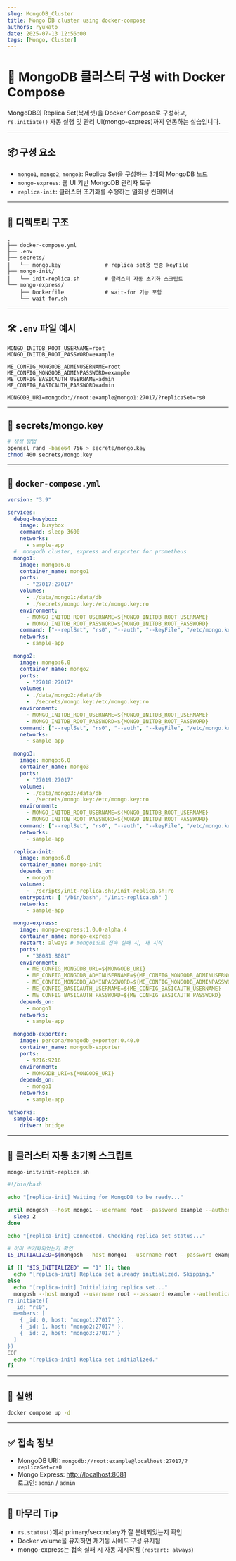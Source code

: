 ```yaml
---
slug: MongoDB_Cluster 
title: Mongo DB cluster using docker-compose 
authors: ryukato
date: 2025-07-13 12:56:00
tags: [Mongo, Cluster]
---
```


# 🧱 MongoDB 클러스터 구성 with Docker Compose

MongoDB의 Replica Set(복제셋)을 Docker Compose로 구성하고, `rs.initiate()` 자동 실행 및 관리 UI(mongo-express)까지 연동하는 실습입니다.

---

<!-- truncate -->

## 📦 구성 요소

- `mongo1`, `mongo2`, `mongo3`: Replica Set을 구성하는 3개의 MongoDB 노드
- `mongo-express`: 웹 UI 기반 MongoDB 관리자 도구
- `replica-init`: 클러스터 초기화를 수행하는 일회성 컨테이너

---

## 📁 디렉토리 구조

```
.
├── docker-compose.yml
├── .env
├── secrets/
│   └── mongo.key              # replica set용 인증 keyFile
├── mongo-init/
│   └── init-replica.sh        # 클러스터 자동 초기화 스크립트
└── mongo-express/
    ├── Dockerfile             # wait-for 기능 포함
    └── wait-for.sh
```

---

## 🛠 `.env` 파일 예시

```env
MONGO_INITDB_ROOT_USERNAME=root
MONGO_INITDB_ROOT_PASSWORD=example

ME_CONFIG_MONGODB_ADMINUSERNAME=root
ME_CONFIG_MONGODB_ADMINPASSWORD=example
ME_CONFIG_BASICAUTH_USERNAME=admin
ME_CONFIG_BASICAUTH_PASSWORD=admin

MONGODB_URI=mongodb://root:example@mongo1:27017/?replicaSet=rs0
```

---

## 🔑 secrets/mongo.key

```bash
# 생성 방법
openssl rand -base64 756 > secrets/mongo.key
chmod 400 secrets/mongo.key
```

---

## 🐳 `docker-compose.yml`

```yaml
version: "3.9"

services:
  debug-busybox:
    image: busybox
    command: sleep 3600
    networks:
      - sample-app
  #  mongodb cluster, express and exporter for prometheus
  mongo1:
    image: mongo:6.0
    container_name: mongo1
    ports:
      - "27017:27017"
    volumes:
      - ./data/mongo1:/data/db
      - ./secrets/mongo.key:/etc/mongo.key:ro
    environment:
      - MONGO_INITDB_ROOT_USERNAME=${MONGO_INITDB_ROOT_USERNAME}
      - MONGO_INITDB_ROOT_PASSWORD=${MONGO_INITDB_ROOT_PASSWORD}
    command: ["--replSet", "rs0", "--auth", "--keyFile", "/etc/mongo.key"]
    networks:
      - sample-app

  mongo2:
    image: mongo:6.0
    container_name: mongo2
    ports:
      - "27018:27017"
    volumes:
      - ./data/mongo2:/data/db
      - ./secrets/mongo.key:/etc/mongo.key:ro
    environment:
      - MONGO_INITDB_ROOT_USERNAME=${MONGO_INITDB_ROOT_USERNAME}
      - MONGO_INITDB_ROOT_PASSWORD=${MONGO_INITDB_ROOT_PASSWORD}
    command: ["--replSet", "rs0", "--auth", "--keyFile", "/etc/mongo.key"]
    networks:
      - sample-app

  mongo3:
    image: mongo:6.0
    container_name: mongo3
    ports:
      - "27019:27017"
    volumes:
      - ./data/mongo3:/data/db
      - ./secrets/mongo.key:/etc/mongo.key:ro
    environment:
      - MONGO_INITDB_ROOT_USERNAME=${MONGO_INITDB_ROOT_USERNAME}
      - MONGO_INITDB_ROOT_PASSWORD=${MONGO_INITDB_ROOT_PASSWORD}
    command: ["--replSet", "rs0", "--auth", "--keyFile", "/etc/mongo.key"]
    networks:
      - sample-app

  replica-init:
    image: mongo:6.0
    container_name: mongo-init
    depends_on:
      - mongo1
    volumes:
      - ./scripts/init-replica.sh:/init-replica.sh:ro
    entrypoint: [ "/bin/bash", "/init-replica.sh" ]
    networks:
      - sample-app

  mongo-express:
    image: mongo-express:1.0.0-alpha.4
    container_name: mongo-express
    restart: always # mongo1으로 접속 실패 시, 재 시작
    ports:
      - "38081:8081"
    environment:
      - ME_CONFIG_MONGODB_URL=${MONGODB_URI}
      - ME_CONFIG_MONGODB_ADMINUSERNAME=${ME_CONFIG_MONGODB_ADMINUSERNAME}
      - ME_CONFIG_MONGODB_ADMINPASSWORD=${ME_CONFIG_MONGODB_ADMINPASSWORD}
      - ME_CONFIG_BASICAUTH_USERNAME=${ME_CONFIG_BASICAUTH_USERNAME}
      - ME_CONFIG_BASICAUTH_PASSWORD=${ME_CONFIG_BASICAUTH_PASSWORD}
    depends_on:
      - mongo1
    networks:
      - sample-app

  mongodb-exporter:
    image: percona/mongodb_exporter:0.40.0
    container_name: mongodb-exporter
    ports:
      - 9216:9216
    environment:
      - MONGODB_URI=${MONGODB_URI}
    depends_on:
      - mongo1
    networks:
      - sample-app

networks:
  sample-app:
    driver: bridge

```

---

## 🧪 클러스터 자동 초기화 스크립트

`mongo-init/init-replica.sh`

```bash
#!/bin/bash

echo "[replica-init] Waiting for MongoDB to be ready..."

until mongosh --host mongo1 --username root --password example --authenticationDatabase admin --eval "db.adminCommand('ping')" >/dev/null 2>&1; do
  sleep 2
done

echo "[replica-init] Connected. Checking replica set status..."

# 이미 초기화되었는지 확인
IS_INITIALIZED=$(mongosh --host mongo1 --username root --password example --authenticationDatabase admin --quiet --eval "try { rs.status().ok } catch(e) { 0 }")

if [[ "$IS_INITIALIZED" == "1" ]]; then
  echo "[replica-init] Replica set already initialized. Skipping."
else
  echo "[replica-init] Initializing replica set..."
  mongosh --host mongo1 --username root --password example --authenticationDatabase admin <<EOF
rs.initiate({
  _id: "rs0",
  members: [
    { _id: 0, host: "mongo1:27017" },
    { _id: 1, host: "mongo2:27017" },
    { _id: 2, host: "mongo3:27017" }
  ]
})
EOF
  echo "[replica-init] Replica set initialized."
fi
```

---

## 🚀 실행

```bash
docker compose up -d
```

---

## ✅ 접속 정보

- MongoDB URI: `mongodb://root:example@localhost:27017/?replicaSet=rs0`
- Mongo Express: [http://localhost:8081](http://localhost:8081)  
  로그인: `admin` / `admin`

---

## 🧠 마무리 Tip

- `rs.status()`에서 primary/secondary가 잘 분배되었는지 확인
- Docker volume을 유지하면 재기동 시에도 구성 유지됨
- mongo-express는 접속 실패 시 자동 재시작됨 (`restart: always`)
